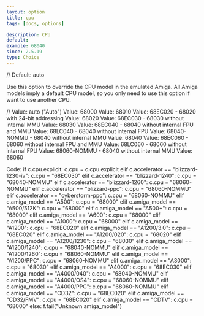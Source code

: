 ```yaml
---
layout: option
title: cpu
tags: [docs, options]

description: CPU
default:
example: 68040
since: 2.5.19
type: Choice
---
```


// Default: auto

Use this option to override the CPU model in the emulated Amiga. All Amiga
models imply a default CPU model, so you only need to use this option if
want to use another CPU.

// Value: auto ("Auto")
Value: 68000
Value: 68010
Value: 68EC020 - 68020 with 24-bit addressing
Value: 68020
Value: 68EC030 - 68030 without internal MMU
Value: 68030
Value: 68EC040 - 68040 without internal FPU and MMU
Value: 68LC040 - 68040 without internal FPU
Value: 68040-NOMMU - 68040 without internal MMU
Value: 68040
Value: 68EC060 - 68060 without internal FPU and MMU
Value: 68LC060 - 68060 without internal FPU
Value: 68060-NOMMU - 68040 without internal MMU
Value: 68060

Code:
    if c.cpu.explicit:
        c.cpu = c.cpu.explicit
    elif c.accelerator == "blizzard-1230-iv":
        c.cpu = "68EC030"
    elif c.accelerator == "blizzard-1240":
        c.cpu = "68040-NOMMU"
    elif c.accelerator == "blizzard-1260":
        c.cpu = "68060-NOMMU"
    elif c.accelerator == "blizzard-ppc":
        c.cpu = "68060-NOMMU"
    elif c.accelerator == "cyberstorm-ppc":
        c.cpu = "68060-NOMMU"
    elif c.amiga_model == "A500":
        c.cpu = "68000"
    elif c.amiga_model == "A500/512K":
        c.cpu = "68000"
    elif c.amiga_model == "A500+":
        c.cpu = "68000"
    elif c.amiga_model == "A600":
        c.cpu = "68000"
    elif c.amiga_model == "A1000":
        c.cpu = "68000"
    elif c.amiga_model == "A1200":
        c.cpu = "68EC020"
    elif c.amiga_model == "A1200/3.0":
        c.cpu = "68EC020"
    elif c.amiga_model == "A1200/020":
        c.cpu = "68020"
    elif c.amiga_model == "A1200/1230":
        c.cpu = "68030"
    elif c.amiga_model == "A1200/1240":
        c.cpu = "68040-NOMMU"
    elif c.amiga_model == "A1200/1260":
        c.cpu = "68060-NOMMU"
    elif c.amiga_model == "A1200/PPC":
        c.cpu = "68060-NOMMU"
    elif c.amiga_model == "A3000":
        c.cpu = "68030"
    elif c.amiga_model == "A4000":
        c.cpu = "68EC030"
    elif c.amiga_model == "A4000/040":
        c.cpu = "68040-NOMMU"
    elif c.amiga_model == "A4000/OS4":
        c.cpu = "68060-NOMMU"
    elif c.amiga_model == "A4000/PPC":
        c.cpu = "68060-NOMMU"
    elif c.amiga_model == "CD32":
        c.cpu = "68EC020"
    elif c.amiga_model == "CD32/FMV":
        c.cpu = "68EC020"
    elif c.amiga_model == "CDTV":
        c.cpu = "68000"
    else:
        f.fail("Unknown amiga_model")
